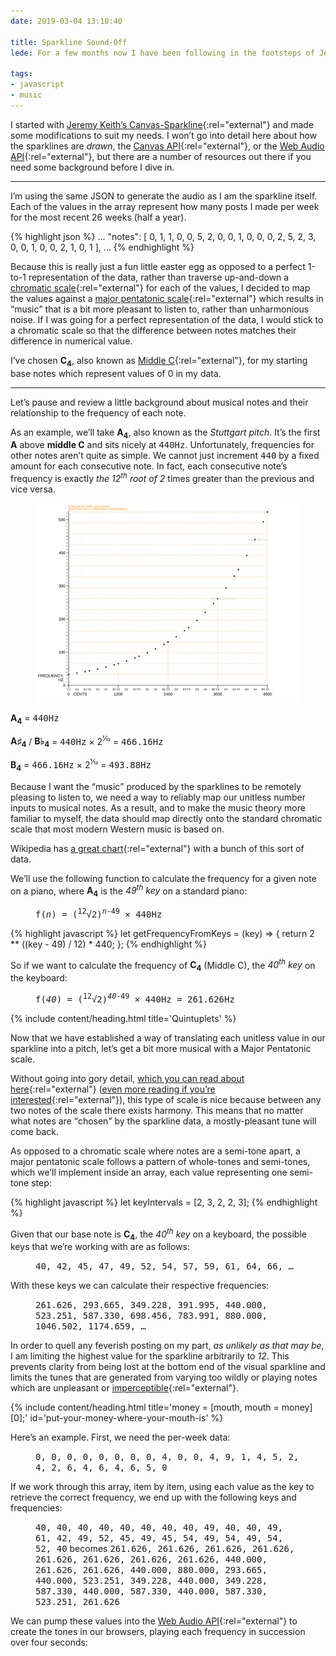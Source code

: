 ```yaml
---
date: 2019-03-04 13:10:40

title: Sparkline Sound-Off
lede: For a few months now I have been following in the footsteps of Jeremy Keith and displaying sparklines representing my activity over time with different post types. As an added bonus, a little tune based on the sparkline’s values plays when you click on the sparkline. With a moderate amount of musical theory under my belt, here’s how I accomplished that audio delight.

tags:
- javascript
- music
---
```


I started with [Jeremy Keith’s Canvas-Sparkline](https://github.com/adactio/Canvas-Sparkline/blob/master/sparkline.js){:rel="external"} and made some modifications to suit my needs. I won’t go into detail here about how the sparklines are *drawn*, the [Canvas API](https://developer.mozilla.org/en-US/docs/Web/API/Canvas_API){:rel="external"}, or the [Web Audio API](https://developer.mozilla.org/en-US/docs/Web/API/Web_Audio_API){:rel="external"}, but there are a number of resources out there if you need some background before I dive in.

--------

I’m using the same JSON to generate the audio as I am the sparkline itself. Each of the values in the array represent how many posts I made per week for the most recent 26 weeks (half a year).

{% highlight json %}
…
"notes": [
    0, 1, 1, 0, 0, 5, 2, 0, 0, 1, 0, 0, 0, 2, 5, 2, 3, 0, 0, 1, 0, 0, 2, 1, 0, 1
],
…
{% endhighlight %}

Because this is really just a fun little easter egg as opposed to a perfect 1-to-1 representation of the data, rather than traverse up-and-down a [chromatic scale](https://en.wikipedia.org/wiki/Chromatic_scale){:rel="external"} for each of the values, I decided to map the values against a [major pentatonic scale](https://en.wikipedia.org/wiki/Pentatonic_scale){:rel="external"} which results in <q>music</q> that is a bit more pleasant to listen to, rather than unharmonious noise. If I was going for a perfect representation of the data, I would stick to a chromatic scale so that the difference between notes matches their difference in numerical value.

I’ve chosen **C<sub>4</sub>**, also known as [Middle C](https://en.wikipedia.org/wiki/C_(musical_note)){:rel="external"}, for my starting base notes which represent values of 0 in my data.

-------

Let’s pause and review a little background about musical notes and their relationship to the frequency of each note.

As an example, we’ll take **A<sub>4</sub>**, also known as the *Stuttgart pitch*. It’s the first **A** above **middle C** and sits nicely at <samp>440Hz</samp>. Unfortunately, frequencies for other notes aren’t quite as simple. We cannot just increment <samp>440</samp> by a fixed amount for each consecutive note. In fact, each consecutive note’s frequency is exactly *the 12<sup>th</sup> root of 2* times greater than the previous and vice versa.

<figure>
    <a href="/images/content/diatonic-scale.svg">
        <img src="/images/content/diatonic-scale.svg" alt="graph showing the logarithmic relationship of frequencies in a diatonic scale">
    </a>
</figure>

**A<sub>4</sub>** = <samp>440Hz</samp>

**A♯<sub>4</sub>** / **B♭<sub>4</sub>** = <samp>440Hz</samp> × <!-- <sup>12</sup>√2 -->2<sup>1⁄12</sup> = <samp>466.16Hz</samp>

**B<sub>4</sub>** = <samp>466.16Hz</samp> × <!-- <sup>12</sup>√2 -->2<sup>1⁄12</sup> = <samp>493.88Hz</samp>

Because I want the <q>music</q> produced by the sparklines to be remotely pleasing to listen to, we need a way to reliably map our unitless number inputs to musical notes. As a result, and to make the music theory more familiar to myself, the data should map directly onto the standard chromatic scale that most modern Western music is based on.

Wikipedia has [a great chart](https://upload.wikimedia.org/wikipedia/commons/a/ad/Piano_key_frequencies.png){:rel="external"} with a bunch of this sort of data.

We’ll use the following function to calculate the frequency for a given note on a piano, where **A<sub>4</sub>** is the *<var>49</var><sup>th</sup> key* on a standard piano:

<figure>
    <samp class="beta">f(<var>n</var>) = (<sup>12</sup>√2)<sup><var>n</var>-49</sup> × 440Hz</samp>
</figure>

{% highlight javascript %}
let getFrequencyFromKeys = (key) => {
    return 2 ** ((key - 49) / 12) * 440;
};
{% endhighlight %}

So if we want to calculate the frequency of **C<sub>4</sub>** (Middle C), the *<var>40</var><sup>th</sup> key* on the keyboard:

<figure>
    <samp>f(<var>40</var>) = (<sup>12</sup>√2)<sup><var>40</var>-49</sup> × 440Hz = 261.626Hz</samp>
</figure>


{% include content/heading.html title='Quintuplets' %}

Now that we have established a way of translating each unitless value in our sparkline into a pitch, let’s get a bit more musical with a Major Pentatonic scale.

Without going into gory detail, [which you can read about here](https://en.wikipedia.org/wiki/Pentatonic_scale){:rel="external"} ([even more reading if you’re interested](){:rel="external"}), this type of scale is nice because between any two notes of the scale there exists harmony. This means that no matter what notes are <q>chosen</q> by the sparkline data, a mostly-pleasant tune will come back.

As opposed to a chromatic scale where notes are a semi-tone apart, a major pentatonic scale follows a pattern of whole-tones and semi-tones, which we’ll implement inside an array, each value representing one semi-tone step:

{% highlight javascript %}
let keyIntervals = [2, 3, 2, 2, 3];
{% endhighlight %}

Given that our base note is **C<sub>4</sub>**, the *<var>40</var><sup>th</sup> key* on a keyboard, the possible keys that we’re working with are as follows:

<figure>
    <samp style="max-width: var(--measure-line-length-responsive);">40, 42, 45, 47, 49, 52, 54, 57, 59, 61, 64, 66, …</samp>
</figure>

With these keys we can calculate their respective frequencies:

<figure>
    <samp style="max-width: var(--measure-line-length-responsive);">261.626, 293.665, 349.228, 391.995, 440.000, 523.251, 587.330, 698.456, 783.991, 880.000, 1046.502, 1174.659, …</samp>
</figure>

In order to quell any feverish posting on my part, *as unlikely as that may be*, I am limiting the highest value for the sparkline arbitrarily to <var>12</var>. This prevents clarity from being lost at the bottom end of the visual sparkline and limits the tunes that are generated from varying too wildly or playing notes which are unpleasant or [imperceptible](https://en.wikipedia.org/wiki/Hearing_range){:rel="external"}.


{% include content/heading.html title='money = [mouth, mouth = money][0];' id='put-your-money-where-your-mouth-is' %}

<figure>
    <canvas id="sparkline-demo-1" class="sparkline" width="160" height="24" data-values="00000000400491452426464650"></canvas>
</figure>

Here’s an example. First, we need the per-week data:

<figure>
    <samp style="max-width: var(--measure-line-length-responsive);">0, 0, 0, 0, 0, 0, 0, 0, 4, 0, 0, 4, 9, 1, 4, 5, 2, 4, 2, 6, 4, 6, 4, 6, 5, 0</samp>
</figure>

If we work through this array, item by item, using each value as the key to retrieve the correct frequency, we end up with the following keys and frequencies:

<figure>
    <samp style="max-width: var(--measure-line-length-responsive);">40, 40, 40, 40, 40, 40, 40, 40, 49, 40, 40, 49, 61, 42, 49, 52, 45, 49, 45, 54, 49, 54, 49, 54, 52, 40</samp>
    <span>becomes</span>
    <samp style="max-width: var(--measure-line-length-responsive);">261.626, 261.626, 261.626, 261.626, 261.626, 261.626, 261.626, 261.626, 440.000, 261.626, 261.626, 440.000, 880.000, 293.665, 440.000, 523.251, 349.228, 440.000, 349.228, 587.330, 440.000, 587.330, 440.000, 587.330, 523.251, 261.626</samp>
</figure>

We can pump these values into the [Web Audio API](https://developer.mozilla.org/en-US/docs/Web/API/Web_Audio_API){:rel="external"} to create the tones in our browsers, playing each frequency in succession over four seconds:

<figure>
    <canvas id="sparkline-demo-2" class="sparkline" width="160" height="24" data-values="00000000400491452426464650"></canvas>
</figure>
